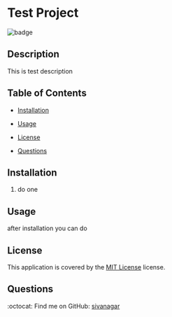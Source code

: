 # Test Project
![badge](https://img.shields.io/badge/license-MIT-brightgreen)

## Description  <br /> 
This is test description


## Table of Contents

* [Installation](#installation)
* [Usage](#usage)
* [License](#license)


* [Questions](#Questions)


## Installation <br />
1. do one

## Usage <br />
after installation you can do

## License

This application is covered by the [MIT License](https://choosealicense.com/licenses/mit/) license. 








## Questions

:octocat: Find me on GitHub: [sivanagar](https://github.com/sivanagar) 

